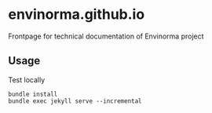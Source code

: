 # envinorma.github.io

Frontpage for technical documentation of Envinorma project

## Usage

Test locally

```
bundle install
bundle exec jekyll serve --incremental
```
